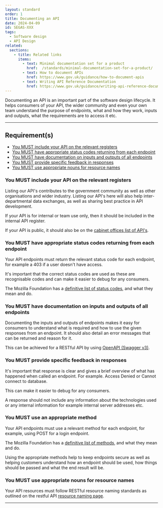 ```yaml
---
layout: standard
order: 1
title: Documenting an API
date: 2024-04-09
id: SEGAS-XXX
tags:
  - Software design
  - API Design
related:
  sections:
    - title: Related links
      items:
        - text: Minimal documentation set for a product
          href:  /standards/minimal-documentation-set-for-a-product/
        - text: How to document APIs
          href: https://www.gov.uk/guidance/how-to-document-apis
        - text: Writing API Reference Documentation
          href: https://www.gov.uk/guidance/writing-api-reference-documentation
---
```


Documenting an API is an important part of the software design lifecycle. It helps consumers of your API, the wider community and even your own team understand the purpose of endpoints, what and how they work, inputs and outputs, what the requirements are to access it etc.

---

## Requirement(s)

- [You MUST include your API on the relevant registers](#you-must-include-your-api-on-the-relevant-registers)
- [You MUST have appropriate status codes returning from each endpoint](#you-must-have-appropriate-status-codes-returning-from-each-endpoint)
- [You MUST have documentation on inputs and outputs of all endpoints](#you-must-have-documentation-on-inputs-and-outputs-of-all-endpoints)
- [You MUST provide specific feedback in responses](#you-must-provide-specific-feedback-in-responses)
- [You MUST use appropriate nouns for resource names](#you-must-use-appropriate-nouns-for-resource-names)

### You MUST include your API on the relevant registers

Listing our API's contributes to the government community as well as other organisations and wider industry. Listing our API's here will also help inter-departmental data exchanges, as well as sharing best practice in API development.

If your API is for internal or team use only, then it should be included in the internal API register.

If your API is public, it should also be on the [cabinet offices list of API's](https://www.api.gov.uk/ho/#home-office).

### You MUST have appropriate status codes returning from each endpoint 

Your API endpoints must return the relevant status code for each endpoint, for example a 403 if a user doesn't have access.

It's important that the correct status codes are used as these are recognisable codes and can make it easier to debug for any consumers.

The Mozilla Foundation has a [definitive list of status codes](https://developer.mozilla.org/en-US/docs/Web/HTTP/Status), and what they mean and do.

### You MUST have documentation on inputs and outputs of all endpoints

Documenting the inputs and outputs of endpoints makes it easy for consumers to understand what is required and how to use the given responses from an endpoint. It should also detail an error messages that can be returned and reason for it.

This can be achieved for a RESTful API by using [OpenAPI (Swagger v3)](https://www.openapis.org/what-is-openapi).

### You MUST provide specific feedback in responses

It's important that response is clear and gives a brief overview of what has happened when called an endpoint. For example. Access Denied or Cannot connect to database.

This can make it easier to debug for any consumers.

A response should not include any information about the technologies used or any internal information for example internal server addresses etc.

### You MUST use an appropriate method

Your API endpoints must use a relevant method for each endpoint, for example, using POST for a login endpoint.

The Mozilla Foundation has a [definitive list of methods](https://developer.mozilla.org/en-US/docs/Web/HTTP/Methods), and what they mean and do.

Using the appropriate methods help to keep endpoints secure as well as helping customers understand how an endpoint should be used, how things should be passed and what the end result will be.

### You MUST use appropriate nouns for resource names

Your API resources must follow RESTful resource naming standards as outlined on the restful API [resource naming page](https://restfulapi.net/resource-naming/).

---
